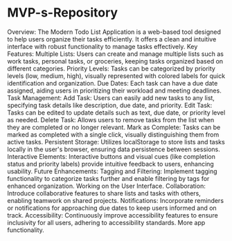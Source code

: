 # MVP-s-Repository

Overview: The Modern Todo List Application is a web-based tool designed to help users organize their tasks efficiently. It offers a clean and intuitive interface with robust functionality to manage tasks effectively.
Key Features:
Multiple Lists: Users can create and manage multiple lists such as work tasks, personal tasks, or groceries, keeping tasks organized based on different categories.
Priority Levels: Tasks can be categorized by priority levels (low, medium, high), visually represented with colored labels for quick identification and organization.
Due Dates: Each task can have a due date assigned, aiding users in prioritizing their workload and meeting deadlines.
Task Management:
Add Task: Users can easily add new tasks to any list, specifying task details like description, due date, and priority.
Edit Task: Tasks can be edited to update details such as text, due date, or priority level as needed.
Delete Task: Allows users to remove tasks from the list when they are completed or no longer relevant.
Mark as Complete: Tasks can be marked as completed with a single click, visually distinguishing them from active tasks.
Persistent Storage: Utilizes localStorage to store lists and tasks locally in the user's browser, ensuring data persistence between sessions.
Interactive Elements: Interactive buttons and visual cues (like completion status and priority labels) provide intuitive feedback to users, enhancing usability.
Future Enhancements:
Tagging and Filtering: Implement tagging functionality to categorize tasks further and enable filtering by tags for enhanced organization.
Working on the User Interface.
Collaboration: Introduce collaborative features to share lists and tasks with others, enabling teamwork on shared projects.
Notifications: Incorporate reminders or notifications for approaching due dates to keep users informed and on track.
Accessibility: Continuously improve accessibility features to ensure inclusivity for all users, adhering to accessibility standards.
More app functionality.
